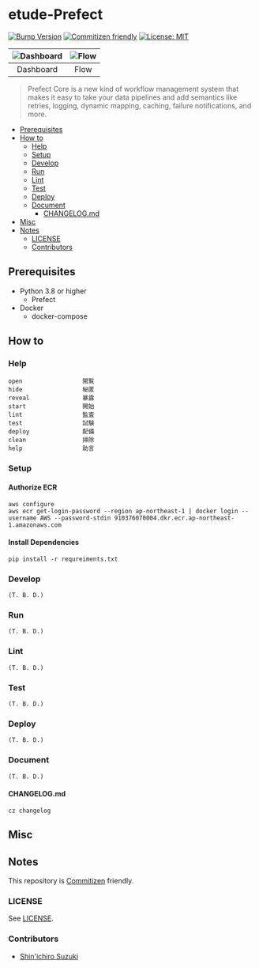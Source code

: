 # etude-Prefect

[![Bump Version](https://github.com/shin-sforzando/etude-Prefect/workflows/Bump%20Version/badge.svg)](https://github.com/shin-sforzando/etude-Prefect/actions?query=workflow:%22Bump+Version%22)
[![Commitizen friendly](https://img.shields.io/badge/commitizen-friendly-brightgreen.svg)](http://commitizen.github.io/cz-cli/)
[![License: MIT](https://img.shields.io/badge/License-MIT-blue.svg)](https://opensource.org/licenses/MIT)

|![Dashboard](https://user-images.githubusercontent.com/32637762/112289276-81488880-8cd1-11eb-8220-d7ce1bc7b1c8.png)|![Flow](https://user-images.githubusercontent.com/32637762/112289401-a2a97480-8cd1-11eb-9e9d-3ae1ee2f5cc0.png)|
|:---:|:---:|
|Dashboard|Flow|

> Prefect Core is a new kind of workflow management system that makes it easy to take your data pipelines and add semantics like retries, logging, dynamic mapping, caching, failure notifications, and more.

- [Prerequisites](#prerequisites)
- [How to](#how-to)
  - [Help](#help)
  - [Setup](#setup)
  - [Develop](#develop)
  - [Run](#run)
  - [Lint](#lint)
  - [Test](#test)
  - [Deploy](#deploy)
  - [Document](#document)
    - [CHANGELOG.md](#changelogmd)
- [Misc](#misc)
- [Notes](#notes)
  - [LICENSE](#license)
  - [Contributors](#contributors)

## Prerequisites

- Python 3.8 or higher
  - Prefect
- Docker
  - docker-compose

## How to

### Help

```shell
open                 閲覧
hide                 秘匿
reveal               暴露
start                開始
lint                 監査
test                 試験
deploy               配備
clean                掃除
help                 助言
```

### Setup

#### Authorize ECR

```shell
aws configure
aws ecr get-login-password --region ap-northeast-1 | docker login --username AWS --password-stdin 910376070004.dkr.ecr.ap-northeast-1.amazonaws.com
```

#### Install Dependencies

```shell
pip install -r requreiments.txt
```

### Develop

```shell
(T. B. D.)
```

### Run

```shell
(T. B. D.)
```

### Lint

```shell
(T. B. D.)
```

### Test

```shell
(T. B. D.)
```

### Deploy

```shell
(T. B. D.)
```

### Document

```shell
(T. B. D.)
```

#### CHANGELOG.md

```shell
cz changelog
```

## Misc

## Notes

This repository is [Commitizen](https://commitizen.github.io/cz-cli/) friendly.

### LICENSE

See [LICENSE](LICENSE).

### Contributors

- [Shin'ichiro Suzuki](https://github.com/shin-sforzando)
